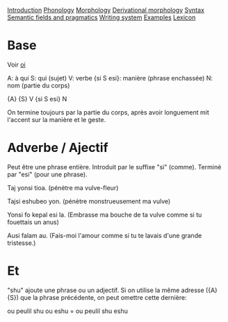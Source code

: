 [Introduction](01_introduction.md)
[Phonology](02_phonology.md)
[Morphology](03_morphology.md)
[Derivational morphology](04_derivMorphology.md)
[Syntax](05_syntax.md)
[Semantic fields and pragmatics](06_semanticPragma.md)
[Writing system](07_writing.md)
[Examples](08_examples.md)
[Lexicon](09_lexicon.md)

# Base

Voir [oi](./04_oi.md)

A: à qui
S: qui (sujet)
V: verbe
{si S esi}: manière (phrase enchassée)
N: nom (partie du corps)

{A} {S} V {si S esi} N

On termine toujours par la partie du corps, après avoir longuement mit l'accent sur la manière et le geste.

# Adverbe / Ajectif

Peut être une phrase entière. Introduit par le suffixe "si" (comme). Terminé par "esi" (pour une phrase).

Taj yonsi tioa. (pénètre ma vulve-fleur)

Tajsi eshubeo yon. (pénètre monstrueusement ma vulve)

Yonsi fo kepal esi la. (Embrasse ma bouche de ta vulve comme si tu fouettais un anus)

Ausi falam au. (Fais-moi l'amour comme si tu te lavais d'une grande tristesse.)

# Et

"shu" ajoute une phrase ou un adjectif. Si on utilise la même adresse ({A} {S}) que la phrase précédente, on peut omettre cette dernière:

ou peulil shu ou eshu = ou peulil shu eshu
